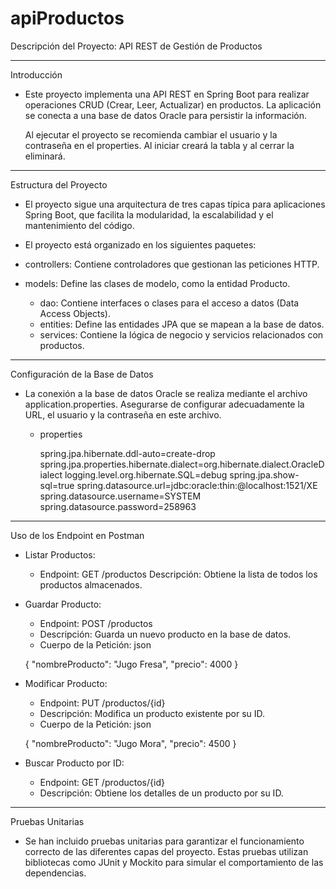 # apiProductos

Descripción del Proyecto: API REST de Gestión de Productos

--------------------------------------------------------------------------------------------------------------------------------------------------------------------

Introducción

* Este proyecto implementa una API REST en Spring Boot para realizar operaciones CRUD (Crear, Leer, Actualizar) en productos. La aplicación se conecta a una 
  base de datos Oracle para persistir la información.
  
  Al ejecutar el proyecto se recomienda cambiar el usuario y la contraseña en el properties. Al iniciar creará la tabla y al cerrar la eliminará.

--------------------------------------------------------------------------------------------------------------------------------------------------------------------

Estructura del Proyecto

* El proyecto sigue una arquitectura de tres capas típica para aplicaciones Spring Boot, que facilita la modularidad, la escalabilidad y el mantenimiento del código.
* El proyecto está organizado en los siguientes paquetes:

 * controllers: Contiene controladores que gestionan las peticiones HTTP.
 * models: Define las clases de modelo, como la entidad Producto.
   * dao: Contiene interfaces o clases para el acceso a datos (Data Access Objects).
   * entities: Define las entidades JPA que se mapean a la base de datos.
   * services: Contiene la lógica de negocio y servicios relacionados con productos.
   
--------------------------------------------------------------------------------------------------------------------------------------------------------------------

Configuración de la Base de Datos

* La conexión a la base de datos Oracle se realiza mediante el archivo application.properties. Asegurarse de configurar adecuadamente la URL, el usuario y la contraseña 
  en este archivo.

  * properties

    spring.jpa.hibernate.ddl-auto=create-drop
    spring.jpa.properties.hibernate.dialect=org.hibernate.dialect.OracleDialect
    logging.level.org.hibernate.SQL=debug
    spring.jpa.show-sql=true
    spring.datasource.url=jdbc:oracle:thin:@localhost:1521/XE
    spring.datasource.username=SYSTEM
    spring.datasource.password=258963

--------------------------------------------------------------------------------------------------------------------------------------------------------------------

Uso de los Endpoint en Postman

* Listar Productos:

  * Endpoint: GET /productos
    Descripción: Obtiene la lista de todos los productos almacenados.


* Guardar Producto:

  * Endpoint: POST /productos
  * Descripción: Guarda un nuevo producto en la base de datos.
  * Cuerpo de la Petición:
    json

   {
           "nombreProducto": "Jugo Fresa",
           "precio": 4000
   }


* Modificar Producto:

  * Endpoint: PUT /productos/{id}
  * Descripción: Modifica un producto existente por su ID.
  * Cuerpo de la Petición:
    json

   {
       "nombreProducto": "Jugo Mora",
       "precio": 4500
   }


* Buscar Producto por ID:

  * Endpoint: GET /productos/{id}
  * Descripción: Obtiene los detalles de un producto por su ID.

--------------------------------------------------------------------------------------------------------------------------------------------------------------------

Pruebas Unitarias

* Se han incluido pruebas unitarias para garantizar el funcionamiento correcto de las diferentes capas del proyecto. Estas pruebas utilizan bibliotecas como JUnit y 
  Mockito para simular el comportamiento de las dependencias.

